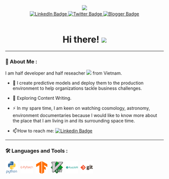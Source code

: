 <div id="header" align="center">
  <img src="https://media.giphy.com/media/zhYSVCirREeIZtONCI/giphy.gif" width="100"/>
    <div id="badges">
      <a href="https://www.linkedin.com/in/khoa-le-2990b6113/">
        <img src="https://img.shields.io/badge/LinkedIn-blue?style=for-the-badge&logo=linkedin&logoColor=white" alt="LinkedIn Badge"/>
      </a>
      <a href="https://twitter.com/blackmask2110">
        <img src="https://img.shields.io/badge/Twitter-blue?style=for-the-badge&logo=twitter&logoColor=white" alt="Twitter Badge"/>
      </a>
      <a href="https://www.trungkhoale.com/">
        <img src="https://img.shields.io/badge/Blogger-FF5722?style=for-the-badge&logo=blogger&logoColor=white" alt="Blogger Badge"/">
      </a>
    </div>
  <img src="https://komarev.com/ghpvc/?username=TrungKhoaLe&style=flat-square&color=blue" alt=""/>
  <h1>
    Hi there!
    <img src="https://media.giphy.com/media/hvRJCLFzcasrR4ia7z/giphy.gif" width="30px"/>
  </h1>
</div>

---

### 🤗 About Me :
I am half developer and half reseacher <img src="https://media.giphy.com/media/WUlplcMpOCEmTGBtBW/giphy.gif" width="30"> from Vietnam.
- :telescope: I create predictive models and deploy them to the production environment to help organizations tackle business challenges.

- :seedling: Exploring Content Writing.

- :zap: In my spare time, I am keen on watching cosmology, astronomy, environment documentaries because I would like to know more about the place that I am living in and its surrounding space time.

- :mailbox:How to reach me: [![Linkedin Badge](https://img.shields.io/badge/-khoale-blue?style=flat&logo=Linkedin&logoColor=white)](https://www.linkedin.com/in/khoa-le-2990b6113/)

---

### :hammer_and_wrench: Languages and Tools :
<div>
  <img src="https://github.com/devicons/devicon/blob/master/icons/python/python-original-wordmark.svg" title="Python" alt="Python" width="40" height="40"/>&nbsp;
  <img src="https://github.com/devicons/devicon/blob/master/icons/pytorch/pytorch-plain-wordmark.svg" title="Pytorch" alt="Pytorch" width="40" height="40"/>&nbsp;
  <img src="https://github.com/devicons/devicon/blob/master/icons/tensorflow/tensorflow-original.svg" title="Tensorflow" alt="Tensorflow" width="40" height="40"/>&nbsp;
  <img src="https://github.com/devicons/devicon/blob/master/icons/vim/vim-original.svg" title="Vim" alt="Vim" width="40" height="40"/>&nbsp;
  <img src="https://github.com/devicons/devicon/blob/master/icons/fastapi/fastapi-plain-wordmark.svg" title="FastAPI" alt="FastAPI" width="40" height="40"/>&nbsp;
  <img src="https://github.com/devicons/devicon/blob/master/icons/git/git-original-wordmark.svg" title="Git" **alt="Git" width="40" height="40"/>
</div>
